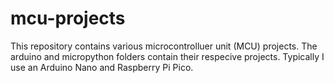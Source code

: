 # mcu-projects

This repository contains various microcontrolluer unit (MCU) projects. The arduino and micropython folders contain their respecive projects. Typically I use an Arduino Nano and Raspberry Pi Pico.
